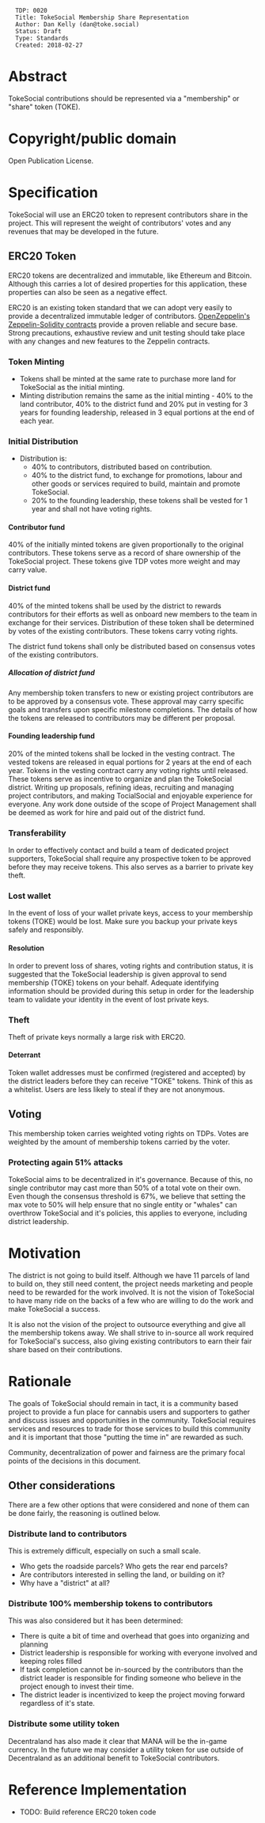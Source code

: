 ```
  TDP: 0020
  Title: TokeSocial Membership Share Representation
  Author: Dan Kelly (dan@toke.social)
  Status: Draft
  Type: Standards
  Created: 2018-02-27
```

# Abstract
TokeSocial contributions should be represented via a "membership" or "share" token (TOKE).

# Copyright/public domain
Open Publication License.

# Specification
TokeSocial will use an ERC20 token to represent contributors share in the project. This will represent the weight of contributors' votes and any revenues that may be developed in the future.

## ERC20 Token
ERC20 tokens are decentralized and immutable, like Ethereum and Bitcoin. Although this carries a lot of desired properties for this application, these properties can also be seen as a negative effect.

ERC20 is an existing token standard that we can adopt very easily to provide a decentralized immutable ledger of contributors. [OpenZeppelin's Zeppelin-Solidity contracts](https://github.com/OpenZeppelin/zeppelin-solidity) provide a proven reliable and secure base. Strong precautions, exhaustive review and unit testing should take place with any changes and new features to the Zeppelin contracts.

### Token Minting
* Tokens shall be minted at the same rate to purchase more land for TokeSocial as the initial minting.
* Minting distribution remains the same as the initial minting - 40% to the land contributor, 40% to the district fund and 20% put in vesting for 3 years for founding leadership, released in 3 equal portions at the end of each year.

### Initial Distribution
* Distribution is:
  * 40% to contributors, distributed based on contribution.
  * 40% to the district fund, to exchange for promotions, labour and other goods or services required to build, maintain and promote TokeSocial.
  * 20% to the founding leadership, these tokens shall be vested for 1 year and shall not have voting rights.

#### Contributor fund
40% of the initially minted tokens are given proportionally to the original contributors. These tokens serve as a record of share ownership of the TokeSocial project. These tokens give TDP votes more weight and may carry value.

#### District fund
40% of the minted tokens shall be used by the district to rewards contributors for their efforts as well as onboard new members to the team in exchange for their services. Distribution of these token shall be determined by votes of the existing contributors. These tokens carry voting rights.

The district fund tokens shall only be distributed based on consensus votes of the existing contributors.

##### Allocation of district fund
Any membership token transfers to new or existing project contributors are to be approved by a consensus vote. These approval may carry specific goals and transfers upon specific milestone completions. The details of how the tokens are released to contributors may be different per proposal.

#### Founding leadership fund
20% of the minted tokens shall be locked in the vesting contract. The vested tokens are released in equal portions for 2 years at the end of each year. Tokens in the vesting contract carry any voting rights until released. These tokens serve as incentive to organize and plan the TokeSocial district. Writing up proposals, refining ideas, recruiting and managing project contributors, and making TocialSocial and enjoyable experience for everyone. Any work done outside of the scope of Project Management shall be deemed as work for hire and paid out of the district fund. 

### Transferability
In order to effectively contact and build a team of dedicated project supporters, TokeSocial shall require any prospective token to be approved before they may receive tokens. This also serves as a barrier to private key theft.

### Lost wallet
In the event of loss of your wallet private keys, access to your membership tokens (TOKE) would be lost. Make sure you backup your private keys safely and responsibly.

#### Resolution
In order to prevent loss of shares, voting rights and contribution status, it is suggested that the TokeSocial leadership is given approval to send membership (TOKE) tokens on your behalf. Adequate identifying information should be provided during this setup in order for the leadership team to validate your identity in the event of lost private keys.

### Theft
Theft of private keys normally a large risk with ERC20.

#### Deterrant
Token wallet addresses must be confirmed (registered and accepted) by the district leaders before they can receive "TOKE" tokens. Think of this as a whitelist. Users are less likely to steal if they are not anonymous.

## Voting
This membership token carries weighted voting rights on TDPs. Votes are weighted by the amount of membership tokens carried by the voter.

### Protecting again 51% attacks
TokeSocial aims to be decentralized in it's governance. Because of this, no single contributor may cast more than 50% of a total vote on their own. Even though the consensus threshold is 67%, we believe that setting the max vote to 50% will help ensure that no single entity or "whales" can overthrow TokeSocial and it's policies, this applies to everyone, including district leadership.

# Motivation
The district is not going to build itself. Although we have 11 parcels of land to build on, they still need content, the project needs marketing and people need to be rewarded for the work involved. It is not the vision of TokeSocial to have many ride on the backs of a few who are willing to do the work and make TokeSocial a success.

It is also not the vision of the project to outsource everything and give all the membership tokens away. We shall strive to in-source all work required for TokeSocial's success, also giving existing contributors to earn their fair share based on their contributions.

# Rationale
The goals of TokeSocial should remain in tact, it is a community based project to provide a fun place for cannabis users and supporters to gather and discuss issues and opportunities in the community. TokeSocial requires services and resources to trade for those services to build this community and it is important that those "putting the time in" are rewarded as such.

Community, decentralization of power and fairness are the primary focal points of the decisions in this document.

## Other considerations
There are a few other options that were considered and none of them can be done fairly, the reasoning is outlined below.

### Distribute land to contributors
This is extremely difficult, especially on such a small scale.
* Who gets the roadside parcels? Who gets the rear end parcels?
* Are contributors interested in selling the land, or building on it?
* Why have a "district" at all?

### Distribute 100% membership tokens to contributors
This was also considered but it has been determined:
* There is quite a bit of time and overhead that goes into organizing and planning
* District leadership is responsible for working with everyone involved and keeping roles filled
* If task completion cannot be in-sourced by the contributors than the district leader is responsible for finding someone who believe in the project enough to invest their time.
* The district leader is incentivized to keep the project moving forward regardless of it's state.

### Distribute some utility token
Decentraland has also made it clear that MANA will be the in-game currency. In the future we may consider a utility token for use outside of Decentraland as an additional benefit to TokeSocial contributors. 

# Reference Implementation
* TODO: Build reference ERC20 token code
